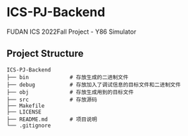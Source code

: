 # ICS-PJ-Backend

FUDAN ICS 2022Fall Project - Y86 Simulator

## Project Structure

```text
ICS-PJ-Backend
├── bin             # 存放生成的二进制文件
├── debug           # 存放加入了调试信息的目标文件和二进制文件
├── obj             # 存放生成用到的目标文件
├── src             # 存放源码
├── Makefile
├── LICENSE
├── README.md       # 项目说明
└── .gitignore
```
